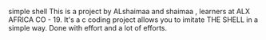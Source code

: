 simple shell
This is a project by ALshaimaa and shaimaa , learners at ALX AFRICA CO - 19.
It's a c coding project allows you to imitate THE SHELL in a simple way.
Done with effort and a lot of efforts.

